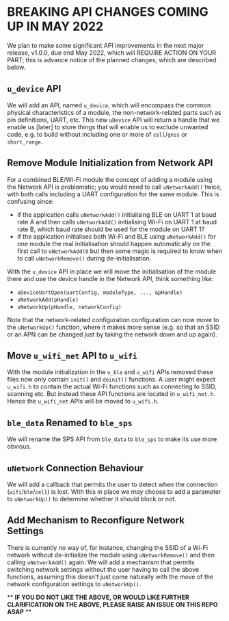 # **BREAKING API CHANGES COMING UP IN MAY 2022**

We plan to make some significant API improvements in the next major release, v1.0.0, due end May 2022, which will REQUIRE ACTION ON YOUR PART; this is advance notice of the planned changes, which are described below.

## `u_device` API
We will add an API, named `u_device`, which will encompass the common physical characteristics of a module, the non-network-related parts such as pin definitions, UART, etc.  This new `uDevice` API will return a handle that we enable us  \[later\] to store things that will enable us to exclude unwanted code, e.g. to build without including one or more of `cell`/`gnss` or `short_range`.

## Remove Module Initialization from Network API
For a combined BLE/Wi-Fi module the concept of adding a module using the Network API is problematic; you would need to call `uNetworkAdd()` twice, with both calls including a UART configuration for the same module. This is confusing since:
- if the application calls `uNetworkAdd()` initialising BLE on UART 1 at baud rate A and then calls `uNetworkAdd()` initialising Wi-Fi on UART 1 at baud rate B, which baud rate should be used for the module on UART 1?
- if the application initialises both Wi-Fi and BLE using `uNetworkAdd()` for one module the real initialisation should happen automatically on the first call to `uNetworkAdd(0` but then some magic is required to know when to call `uNetworkRemove()` during de-initialisation.

With the `u_device` API in place we will move the initialisation of the module there and use the device handle in the Network API, think something like:

- `uDeviceUartOpen(uartConfig, moduleType, ..., &pHandle)`
- `uNetworkAdd(pHandle)`
- `uNetworkUp(pHandle, networkConfig)`

Note that the network-related configuration configuration can now move to the `uNetworkUp()` function, where it makes more sense (e.g. so that an SSID or an APN can be changed just by taking the network down and up again).

## Move `u_wifi_net` API to `u_wifi`
With the module initialization in the `u_ble` and `u_wifi` APIs removed these files now only contain `init()` and `deinit()` functions.  A user might expect `u_wifi.h` to contain the actual Wi-Fi functions such as connecting to SSID, scanning etc. But instead these API functions are located in `u_wifi_net.h`.  Hence the `u_wifi_net` APIs will be moved to `u_wifi.h`.

## `ble_data` Renamed to `ble_sps`
We will rename the SPS API from `ble_data` to `ble_sps` to make its use more obvious.

## `uNetwork` Connection Behaviour
We will add a callback that permits the user to detect when the connection (`wifi`/`ble`/`cell`) is lost.  With this in place we _may_ choose to add a parameter to `uNetworkUp()` to determine whether it should block or not.

## Add Mechanism to Reconfigure Network Settings
There is currently no way of, for instance, changing the SSID of a Wi-Fi network without de-initialize the module using `uNetworkRemove()` and then calling `uNetworkAdd()` again.  We will add a mechanism that permits switching network settings without the user having to call the above functions, assuming this doesn't just come naturally with the move of the network configuration settings to `uNetworkUp()`.

** **IF YOU DO NOT LIKE THE ABOVE, OR WOULD LIKE FURTHER CLARIFICATION ON THE ABOVE, PLEASE RAISE AN ISSUE ON THIS REPO ASAP** **